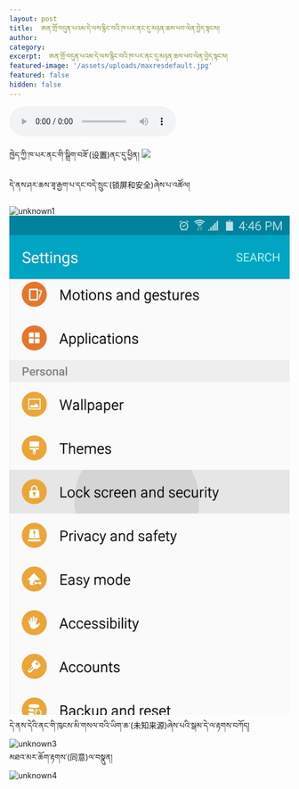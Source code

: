 ```yaml
---
layout: post
title:  ཨན་གྲོ་བདུན་པའམ་དེ་ལས་རྙིང་བའི་ཁ་པར་ནང་དུ་མཉན་ཆས་ཕབ་ལེན་བྱེད་སྟངས།
author: 
category: 
excerpt:  ཨན་གྲོ་བདུན་པའམ་དེ་ལས་རྙིང་བའི་ཁ་པར་ནང་དུ་མཉན་ཆས་ཕབ་ལེན་བྱེད་སྟངས།
featured-image: '/assets/uploads/maxresdefault.jpg'
featured: false
hidden: false
---
```

<p><audio src="{{site.baseurl}}/assets/uploads/sideload1.mp3" controls></audio></p>
 ཁྱེད་ཀྱི་ཁ་པར་ནང་གི་སྒྲིག་བཟོ་(设置)ནང་དུ་ཕྱིན།
 <img style="width:40px;padding:0px" src="{{site.baseurl}}/assets/uploads/Settings-icon.png">

དེ་ནས་ཤར་ཆས་ཟྭ་རྒྱག་པ་དང་བདེ་སྲུང་(锁屏和安全)ཞེས་པ་འཚོལ།

![unknown1]({{site.baseurl}}/assets/uploads/unknown1.jpg)
![unknown2](/assets/uploads/unknown2.jpg)  
དེ་ནས་དེའི་ནང་གི་ཁུངས་མི་གསལ་བའི་ཡིག་ཆ་(未知来源)ཞེས་པའི་སྒམ་དེ་ལ་རྟགས་བཀོད། 
![unknown3]({{site.baseurl}}/assets/uploads/3.jpg)  
མཐའ་མར་ཆོག་རྟགས་(同意)ལ་བསྣུན།  
![unknown4]({{site.baseurl}}/assets/uploads/4.jpg)


 